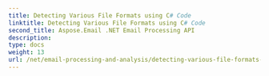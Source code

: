 ```yaml
---
title: Detecting Various File Formats using C# Code
linktitle: Detecting Various File Formats using C# Code
second_title: Aspose.Email .NET Email Processing API
description: 
type: docs
weight: 13
url: /net/email-processing-and-analysis/detecting-various-file-formats-using-csharp-code/
---
```

